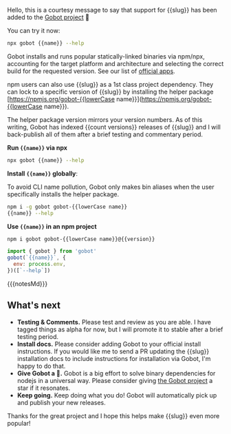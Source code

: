 Hello, this is a courtesy message to say that support for {{slug}} has been added to the [Gobot project](https://www.npmjs.com/package/gobot) 🎸

You can try it now:

```bash
npx gobot {{name}} --help
```

Gobot installs and runs popular statically-linked binaries via npm/npx, accounting for the target platform and architecture and selecting the correct build for the requested version. See our list of [official apps](https://www.npmjs.com/package/gobot#official-gobot-apps).

npm users can also use {{slug}} as a 1st class project dependency. They can lock to a specific version of {{slug}} by installing the helper package [https://npmjs.org/gobot-{{lowerCase name}}](https://npmjs.org/gobot-{{lowerCase name}}).

The helper package version mirrors your version numbers. As of this writing, Gobot has indexed {{count versions}} releases of {{slug}} and I will back-publish all of them after a brief testing and commentary period.

**Run `{{name}}` via npx**

```bash
npx gobot {{name}} --help
```

**Install `{{name}}` globally**:

To avoid CLI name pollution, Gobot only makes bin aliases when the user specifically installs the helper package.

```bash
npm i -g gobot gobot-{{lowerCase name}}
{{name}} --help
```

**Use `{{name}}` in an npm project**

```bash
npm i gobot gobot-{{lowerCase name}}@{{version}}
```

```js
import { gobot } from 'gobot'
gobot(`{{name}}`, {
  env: process.env,
})([`--help`])
```

{{{notesMd}}}

## What's next

- **Testing & Comments.** Please test and review as you are able. I have tagged things as alpha for now, but I will promote it to stable after a brief testing period.
- **Install docs.** Please consider adding Gobot to your official install instructions. If you would like me to send a PR updating the {{slug}} installation docs to include instructions for installation via Gobot, I'm happy to do that.
- **Give Gobot a 💫.** Gobot is a big effort to solve binary dependencies for nodejs in a universal way. Please consider giving [the Gobot project](https://github.com/benallfree/gobot) a star if it resonates.
- **Keep going.** Keep doing what you do! Gobot will automatically pick up and publish your new releases.

Thanks for the great project and I hope this helps make {{slug}} even more popular!
